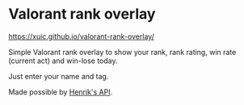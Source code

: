 # Valorant rank overlay

https://xuic.github.io/valorant-rank-overlay/

Simple Valorant rank overlay to show your rank, rank rating, win rate (current act) and win-lose today.

Just enter your name and tag. 

Made possible by [Henrik's API](https://github.com/Henrik-3/unofficial-valorant-api).
